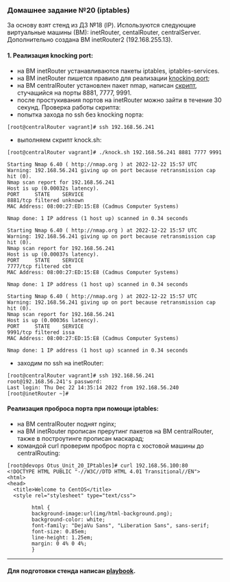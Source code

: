 ### Домашнее задание №20 (iptables)
За основу взят стенд из ДЗ №18 (IP). Используются следующие виртуальные машины (ВМ): inetRouter, centalRouter, centralServer. Дополнительно создана ВМ inetRouter2 (192.168.255.13).
#### 1. Реализация knocking port:
- на ВМ inetRouter устанавливаются пакеты iptables, iptables-services.
- на ВМ inetRouter пишется правило для реализации [knocking port]();
- на ВМ centralRouter установлен пакет nmap, написан [скрипт](), стучащийся на порты 8881, 7777, 9991.
- после простукивания портов на inetRouter можно зайти в течение 30 секунд.
Проверка работы скрипта:
- попытка захода по ssh без knocking порта:
```console
[root@centralRouter vagrant]# ssh 192.168.56.241

```
- выполняем скрипт knock.sh:
```console
[root@centralRouter vagrant]# ./knock.sh 192.168.56.241 8881 7777 9991

Starting Nmap 6.40 ( http://nmap.org ) at 2022-12-22 15:57 UTC
Warning: 192.168.56.241 giving up on port because retransmission cap hit (0).
Nmap scan report for 192.168.56.241
Host is up (0.00032s latency).
PORT     STATE    SERVICE
8881/tcp filtered unknown
MAC Address: 08:00:27:ED:15:E8 (Cadmus Computer Systems)

Nmap done: 1 IP address (1 host up) scanned in 0.34 seconds

Starting Nmap 6.40 ( http://nmap.org ) at 2022-12-22 15:57 UTC
Warning: 192.168.56.241 giving up on port because retransmission cap hit (0).
Nmap scan report for 192.168.56.241
Host is up (0.00037s latency).
PORT     STATE    SERVICE
7777/tcp filtered cbt
MAC Address: 08:00:27:ED:15:E8 (Cadmus Computer Systems)

Nmap done: 1 IP address (1 host up) scanned in 0.34 seconds

Starting Nmap 6.40 ( http://nmap.org ) at 2022-12-22 15:57 UTC
Warning: 192.168.56.241 giving up on port because retransmission cap hit (0).
Nmap scan report for 192.168.56.241
Host is up (0.00036s latency).
PORT     STATE    SERVICE
9991/tcp filtered issa
MAC Address: 08:00:27:ED:15:E8 (Cadmus Computer Systems)

Nmap done: 1 IP address (1 host up) scanned in 0.34 seconds
```
- заходим по ssh на inetRouter:
```console
[root@centralRouter vagrant]# ssh 192.168.56.241
root@192.168.56.241's password: 
Last login: Thu Dec 22 14:35:14 2022 from 192.168.56.240
[root@inetRouter ~]# 
```
#### Реализация проброса порта при помощи iptables:
- на ВМ centralRouter поднят nginx;
- на ВМ inetRouter прописан прерутинг пакетов на ВМ centralRouter, также в построутинге прописан маскарад;
- командой curl проверим проброс порта с хостовой машины до centralRouting:
```console
[root@devops Otus_Unit_20_IPtables]# curl 192.168.56.100:80
<!DOCTYPE HTML PUBLIC "-//W3C//DTD HTML 4.01 Transitional//EN">
<html>
<head>
  <title>Welcome to CentOS</title>
  <style rel="stylesheet" type="text/css"> 

        html {
        background-image:url(img/html-background.png);
        background-color: white;
        font-family: "DejaVu Sans", "Liberation Sans", sans-serif;
        font-size: 0.85em;
        line-height: 1.25em;
        margin: 0 4% 0 4%;
        }
```
___

#### Для подготовки стенда написан [playbook]().